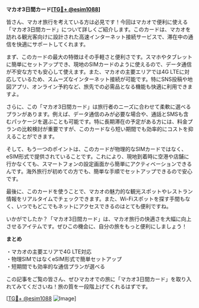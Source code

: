 **マカオ3日間カード[[TG💪+ @esim1088](https://t.me/s/esim1088)]**

皆さん、マカオ旅行を考えている方は必見です！今回はマカオで便利に使える「マカオ3日間カード」について詳しくご紹介します。このカードは、マカオを訪れる観光客向けに設計された高速インターネット接続サービスで、滞在中の通信を快適にサポートしてくれます。

まず、このカードの最大の特徴はその手軽さと便利さです。スマホやタブレットに簡単にセットアップでき、現地のSIMカードのように使えるので、データ通信が不安な方でも安心して使えます。また、マカオの主要エリアでは4G LTEに対応しているため、スムーズなインターネット接続が可能です。特にSNS投稿や地図アプリ、オンライン予約など、旅先での必需品となる機能も快適に利用できますよ。

さらに、この「マカオ3日間カード」は旅行者のニーズに合わせて柔軟に選べるプランがあります。例えば、データ通信のみが必要な場合や、通話とSMSも含むパッケージを選ぶことも可能です。特に長期滞在の予定がある方には、料金プランの比較検討が重要ですが、このカードなら短い期間でも効率的にコストを抑えることができます。

そして、もう一つのポイントは、このカードが物理的なSIMカードではなく、eSIM形式で提供されていることです。これにより、現地到着時に空港や店舗に行かなくても、スマートフォンの設定画面から簡単にアクティベーションできるんです。海外旅行が初めての方でも、簡単な手順でセットアップできるので安心です。

最後に、このカードを使うことで、マカオの魅力的な観光スポットやレストラン情報をリアルタイムでチェックできます。また、Wi-Fiスポットを探す手間もなく、いつでもどこでもネットにアクセスできるのはとても便利ですね。

いかがでしたか？「マカオ3日間カード」は、マカオ旅行の快適さを大幅に向上させるアイテムです。ぜひこの機会に、自分の旅をもっと便利にしましょう！

**まとめ**

・マカオの主要エリアで4G LTE対応  
・物理SIMではなくeSIM形式で簡単セットアップ  
・短期間でも効率的な通信プランが選べる  

この記事をご覧の皆さん、ぜひマカオでの旅に「マカオ3日間カード」を取り入れてみてくださいね！旅の質を一段階上げてくれるはずです。

[[TG💪+ @esim1088](https://t.me/s/esim1088) ![Image](https://i.postimg.cc/Y0z9fWf4/image.png)]